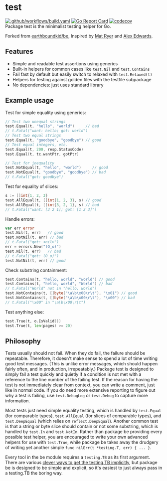 # test   
[![.github/workflows/build.yaml](https://github.com/raeperd/test/actions/workflows/build.yaml/badge.svg)](https://github.com/raeperd/test/actions/workflows/build.yaml) [![Go Report Card](https://goreportcard.com/badge/github.com/raeperd/test)](https://goreportcard.com/report/github.com/raeperd/test) [![codecov](https://codecov.io/gh/raeperd/test/graph/badge.svg?token=UCZDF4EIXD)](https://codecov.io/gh/raeperd/test)  
Package test is the minimalist testing helper for Go.

Forked from [earthboundkid/be](https://github.com/earthboundkid/be), Inspired by [Mat Ryer](https://github.com/matryer/is) and [Alex Edwards](https://www.alexedwards.net/blog/easy-test-assertions-with-go-generics).

## Features

- Simple and readable test assertions using generics
- Built-in helpers for common cases like `test.Nil` and `test.Contains`
- Fail fast by default but easily switch to relaxed with `test.Relaxed(t)`
- Helpers for testing against golden files with the testfile subpackage
- No dependencies: just uses standard library

## Example usage

Test for simple equality using generics:

```go
// Test two unequal strings
test.Equal(t, "hello", "world")     // bad
// t.Fatal("want: hello; got: world")
// Test two equal strings
test.Equal(t, "goodbye", "goodbye") // good
// Test equal integers, etc.
test.Equal(t, 200, resp.StatusCode)
test.Equal(t, tc.wantPtr, gotPtr)

// Test for inequality
test.NotEqual(t, "hello", "world")     // good
test.NotEqual(t, "goodbye", "goodbye") // bad
// t.Fatal("got: goodbye")
```

Test for equality of slices:

```go
s := []int{1, 2, 3}
test.AllEqual(t, []int{1, 2, 3}, s) // good
test.AllEqual(t, []int{3, 2, 1}, s) // bad
// t.Fatal("want: [3 2 1]; got: [1 2 3]")
```

Handle errors:

```go
var err error
test.Nil(t, err)   // good
test.NotNil(t, err) // bad
// t.Fatal("got: <nil>")
err = errors.New("(O_o)")
test.Nil(t, err)   // bad
// t.Fatal("got: (O_o)")
test.NotNil(t, err) // good
```

Check substring containment:

```go
test.Contains(t, "hello, world", "world") // good
test.Contains(t, "hello, world", "World") // bad
// t.Fatal("World" not in "hello, world")
test.NotContains(t, []byte("\a\b\x00\r\t"), "\x01") // good
test.NotContains(t, []byte("\a\b\x00\r\t"), "\x00") // bad
// t.Fatal("\x00" in "\a\b\x00\r\t")
```

Test anything else:

```go
test.True(t, o.IsValid())
test.True(t, len(pages) >= 20)
```

## Philosophy
Tests usually should not fail. When they do fail, the failure should be repeatable. Therefore, it doesn't make sense to spend a lot of time writing good test messages. (This is unlike error messages, which should happen fairly often, and in production, irrepeatably.) Package test is designed to simply fail a test quickly and quietly if a condition is not met with a reference to the line number of the failing test. If the reason for having the test is not immediately clear from context, you can write a comment, just like in normal code. If you do need more extensive reporting to figure out why a test is failing, use `test.DebugLog` or `test.Debug` to capture more information.

Most tests just need simple equality testing, which is handled by `test.Equal` (for comparable types), `test.AllEqual` (for slices of comparable types), and `test.DeepEqual` (which relies on `reflect.DeepEqual`). Another common test is that a string or byte slice should contain or not some substring, which is handled by `test.In` and `test.NotIn`. Rather than package be providing every possible test helper, you are encouraged to write your own advanced helpers for use with `test.True`, while package be takes away the drudgery of writing yet another simple `func nilErr(t *testing.T, err) { ... }`.

Every tool in the be module requires a `testing.TB` as its first argument. There are various [clever ways to get the testing.TB implicitly](https://dave.cheney.net/2019/12/08/dynamically-scoped-variables-in-go), but package be is designed to be simple and explicit, so it's easiest to just always pass in a testing.TB the boring way.
